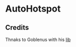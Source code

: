 # AutoHotspot

## Credits
Thnaks to Goblenus with his [lib](https://github.com/Goblenus/pyaccesspoint)
